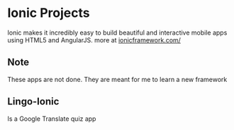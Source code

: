 # Ionic Projects
Ionic makes it incredibly easy to build beautiful and interactive mobile apps using HTML5 and AngularJS.
more at [ionicframework.com/](http://ionicframework.com/)

## Note 
These apps are not done. 
They are meant for me to learn a new framework

## Lingo-Ionic 
Is a Google Translate quiz app